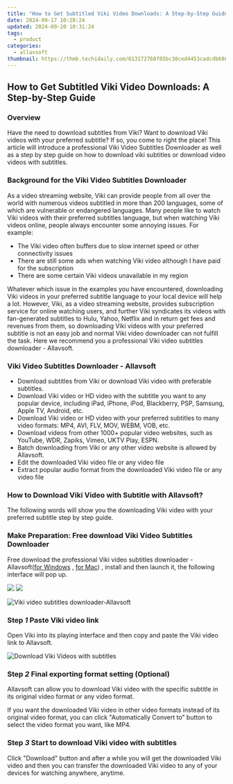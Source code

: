 ```yaml
---
title: "How to Get Subtitled Viki Video Downloads: A Step-by-Step Guide"
date: 2024-09-17 10:28:24
updated: 2024-09-20 10:31:24
tags:
  - product
categories:
  - allavsoft
thumbnail: https://thmb.techidaily.com/613172768f05bc30ced4453cadcdb6862cbaab1d05b995774101e68045c480a9.png
---
```


## How to Get Subtitled Viki Video Downloads: A Step-by-Step Guide

### Overview

Have the need to download subtitles from Viki? Want to download Viki videos with your preferred subtitle? If so, you come to right the place! This article will introduce a professional Viki Video Subtitles Downloader as well as a step by step guide on how to download viki subtitles or download video videos with subtitles.

### Background for the Viki Video Subtitles Downloader

As a video streaming website, Viki can provide people from all over the world with numerous videos subtitled in more than 200 languages, some of which are vulnerable or endangered languages. Many people like to watch Viki videos with their preferred subtitles language, but when watching Viki videos online, people always encounter some annoying issues. For example:

* The Viki video often buffers due to slow internet speed or other connectivity issues
* There are still some ads when watching Viki video although I have paid for the subscription
* There are some certain Viki videos unavailable in my region

Whatever which issue in the examples you have encountered, downloading Viki videos in your preferred subtitle language to your local device will help a lot. However, Viki, as a video streaming website, provides subscription service for online watching users, and further Viki syndicates its videos with fan-generated subtitles to Hulu, Yahoo, Netflix and in return get fees and revenues from them, so downloading Viki videos with your preferred subtitle is not an easy job and normal Viki video downloader can not fulfill the task. Here we recommend you a professional Viki video subtitles downloader - Allavsoft.

### Viki Video Subtitles Downloader - Allavsoft

* Download subtitles from Viki or download Viki video with preferable subtitles.
* Download Viki video or HD video with the subtitle you want to any popular device, including iPad, iPhone, iPod, Blackberry, PSP, Samsung, Apple TV, Android, etc.
* Download Viki video or HD video with your preferred subtitles to many video formats: MP4, AVI, FLV, MOV, WEBM, VOB, etc.
* Download videos from other 1000+ popular video websites, such as YouTube, WDR, Zapiks, Vimeo, UKTV Play, ESPN.
* Batch downloading from Viki or any other video website is allowed by Allavsoft.
* Edit the downloaded Viki video file or any video file
* Extract popular audio format from the downloaded Viki video file or any video file

### How to Download Viki Video with Subtitle with Allavsoft?

The following words will show you the downloading Viki video with your preferred subtitle step by step guide.

### Make Preparation: Free download Viki Video Subtitles Downloader

Free download the professional Viki video subtitles downloader - Allavsoft([for Windows](https://tools.techidaily.com/allavsoft/products/) , [for Mac](https://tools.techidaily.com/allavsoft/products/)) , install and then launch it, the following interface will pop up.

[![](https://www.allavsoft.com/how-to/../images/how-to/free-download-win.jpg)](https://tools.techidaily.com/allavsoft/products/) [![](https://www.allavsoft.com/how-to/../images/how-to/free-download-mac.jpg)](https://tools.techidaily.com/allavsoft/products/)

![Viki video subtitles downloader-Allavsoft](https://www.allavsoft.com/how-to/../images/allavsoft/screen-shot-600.jpg)

### Step _1_ Paste Viki video link

Open Viki into its playing interface and then copy and paste the Viki video link to Allavsoft.

![Download Viki Videos with subtitles](https://www.allavsoft.com/how-to/../images/how-to/viki-video-downloader/viki-video-download.jpg)

### Step _2_ Final exporting format setting (Optional)

Allavsoft can allow you to download Viki video with the specific subtitle in its original video format or any video format.

If you want the downloaded Viki video in other video formats instead of its original video format, you can click "Automatically Convert to" button to select the video format you want, like MP4.

### Step _3_ Start to download Viki video with subtitles

Click "Download" button and after a while you will get the downloaded Viki video and then you can transfer the downloaded Viki video to any of your devices for watching anywhere, anytime.

<ins class="adsbygoogle"
     style="display:block"
     data-ad-format="autorelaxed"
     data-ad-client="ca-pub-7571918770474297"
     data-ad-slot="1223367746"></ins>



<ins class="adsbygoogle"
     style="display:block"
     data-ad-client="ca-pub-7571918770474297"
     data-ad-slot="8358498916"
     data-ad-format="auto"
     data-full-width-responsive="true"></ins>
